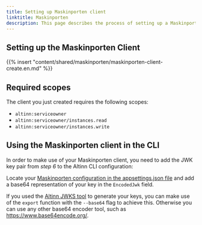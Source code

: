```yaml
---
title: Setting up Maskinporten client
linktitle: Maskinporten
description: This page describes the process of setting up a Maskinporten client
---
```


## Setting up the Maskinporten Client
{{% insert "content/shared/maskinporten/maskinporten-client-create.en.md" %}}

## Required scopes
The client you just created requires the following scopes:
- `altinn:serviceowner`
- `altinn:serviceowner/instances.read`
- `altinn:serviceowner/instances.write`

## Using the Maskinporten client in the CLI
In order to make use of your Maskinporten client, you need to add the JWK key pair from _step 6_ to the Altinn CLI configuration:

Locate your [Maskinporten configuration in the appsettings.json file](/en/technology/solutions/cli/configuration/#maskinporten-settings) and add a base64 representation
of your key in the `EncodedJwk` field. 

If you used the [Altinn JWKS tool](https://github.com/Altinn/altinn-authorization-utils/tree/main/src/Altinn.Cli)
to generate your keys, you can make use of the `export` function with the `--base64` flag to achieve this. Otherwise you can
use any other base64 encoder tool, such as https://www.base64encode.org/.